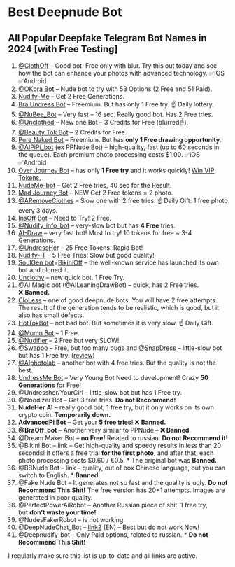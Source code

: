 # Best Deepnude Bot

All Popular Deepfake Telegram Bot Names in 2024 \[with Free Testing\]
---------------------------------------------------------------------

1.  [@ClothOff](https://best.outsourceit.today/clothoff) – Good bot. Free only with blur. Try this out today and see how the bot can enhance your photos with advanced technology. ✅iOS ✅Android
2.  [@OKbra Bot](https://best.outsourceit.today/okbra) – Nude bot to try with 53 Options (2 Free and 51 Paid).
3.  [Nudify-Me](https://ai.nudify.info/seeme) – Get 2 Free Generations.
4.  [Bra Undress Bot](https://ai.nudify.info/braundress) – Freemium. But has only 1 Free try. ☝ Daily lottery.
5.  [@NuBee\_Bot](https://bot.nubee.ai/1qDlsMcc) – Very fast – 16 sec. Really good bot. Has 2 Free tries.
6.  [@Unclothed](https://ai.nudify.info/unclothed) – New one Bot – 3 Credits for Free (blurred☝).
7.  [@Beauty Tok Bot](https://ai.nudify.info/beautybot) – 2 Credits for Free.
8.  [Pure Naked Bot](https://t.me/PureNakedBot) – Freemium. But has **only 1 Free drawing opportunity**.
9.  [@AIPiPi\_bot](https://best.outsourceit.today/aipipi) (ex PPNude Bot) – high-quality, fast (up to 60 seconds in the queue). Each premium photo processing costs $1.00. ✅iOS ✅Android
10.  [Over Journey Bot](https://best.outsourceit.today/ojourney) – has only **1 Free try** and it works quickly! [Win VIP Tokens.](https://nudify.info/win-10-tokens-for-undress-telegram-bot/)
11.  [NudeMe-bot](https://ai.nudify.info/nudeme-bot) – Get 2 Free tries, 40 sec for the Result.
12.  [Mad Journey Bot](https://ai.nudify.info/madjourney) – NEW Get 2 Free tokens = 2 photo.
13.  [@ARemoveClothes](https://best.outsourceit.today/AIRemoveClothes) – Slow one with 2 free tries. ☝ Daily Gift: 1 free photo every 3 days.
14.  [InsOff Bot](https://ai.nudify.info/insoff) – Need to Try! 2 Free.
15.  [@Nudify\_info\_bot](https://t.me/nudify_info_bot) – very-slow bot but has **4 Free** tries.
16.  [AI-Draw](https://t.me/aidraw_vip0_bot) – very fast bot! Must to try! 10 tokens for free ~ 3-4 Generations.
17.  [@UndressHer](https://t.me/YourGirl102Bot) – 25 Free Tokens. Rapid Bot!
18.  [Nudify-IT](https://best.outsourceit.today/nudifyit) – 5 Free Tries! Slow but good quality!
19.  [SoulGen bot](https://best.outsourceit.today/soulbot)\=[BikiniOff](https://best.outsourceit.today/HeyBikinioff) – the well-known service has launched its own bot and cloned it.
20.  [Unclothy](https://ai.nudify.info/unclothy) – new quick bot. 1 Free Try.
21.  @AI Magic bot (@AILeaningDrawBot) – quick, has 2 Free tries. ❌ **Banned.**
22.  [CloLess](https://best.outsourceit.today/clo-less) – one of good deepnude bots. You will have 2 free attempts. The result of the generation tends to be realistic, which is good, but it also has small defects.
23.  [HotTokBot](https://best.outsourceit.today/HotTokBot) – not bad bot. But sometimes it is very slow. ☝ Daily Gift.
24.  [@Momo Bot](https://best.outsourceit.today/momo) – 1 Free.
25.  [@Nudifier](https://best.outsourceit.today/nudifier_bot) – 2 Free but very SLOW!
26.  [@Swapoo](https://t.me/SwapooAI_01_BOT) – Free, but too many bugs and [@SnapDress](https://t.me/SnapDress_0_bot) – little-slow bot but has 1 Free try. ([review](https://nudify.info/snapdress-ai-telegram-bot/))
27.  [@AIphotolab](https://t.me/aiphotolab_bot) – another bot with 4 free tries. But the quality is not the best.
28.  [UndressMe Bot](https://ai.nudify.info/undressme) – Very Young Bot Need to development! Crazy **50 Generations** for Free!
29.  @Undressher/YourGirl – little-slow bot but has 1 Free try.
30.  @Noodizer Bot – Get 3 free tries. **Do not Recommend!**
31.  **NudeHer AI** – really good bot, 1 free try, but it only works on its own crypto coin. **Temporarily down.**
32.  **AdvancedPi Bot** – Get your **5 free tries**! ❌ **Banned.**
33.  **@BraOff\_bot** – Another very similar to PPNude – **❌ **Banned****.
34.  @Dream Maker Bot – **no Free!** Related to russian. **Do not Recommend it!**
35.  @Bikini Bot – link – Get high-quality and speedy results in less than 20 seconds! It offers a free trial **for the first photo**, and after that, each photo processing costs $0.60 / €0.5.
    *   The original bot was **Banned.**
36.  @BBNude Bot – link – quality, out of box Chinese language, but you can switch to English.
    *   **Banned.**
37.  @Fake Nude Bot – It generates not so fast and the quality is ugly. **Do not Recommend This Shit!** The free version has 20+1 attempts. Images are generated in poor quality.
38.  @PerfectPowerAiRobot – Another Russian piece of shit. 1 free try, but **don’t waste your time!**
39.  @NudesFakerRobot – is not working.
40.  @DeepNudeChat\_Bot – [link2](https://bit.ly/37rgsE0) (EN) – Best but do not work Now!
41.  @Deepnudify-bot – Only Paid options, related to russian.
    *   **Do not Recommend This Shit!**

I regularly make sure this list is up-to-date and all links are active.
